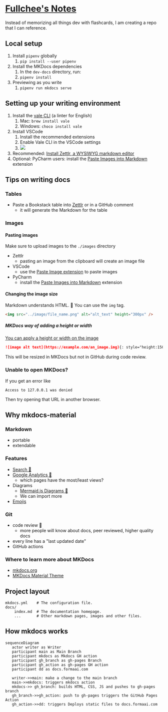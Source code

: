 # [Fullchee's Notes](https://github.com/Fullchee/notes)

Instead of memorizing all things dev with flashcards, I am creating a repo that I can reference.

## Local setup

1. Install `pipenv` globally
    1. `pip install --user pipenv`
2. Install the MKDocs dependencies
    1. In the `dev-docs` directory, run:
    2. `pipenv install`
3. Previewing as you write
    1. `pipenv run mkdocs serve`

## Setting up your writing environment

1. Install the [vale CLI](https://docs.errata.ai/) (a linter for English)
    1. Mac: `brew install vale`
    2. Windows: `choco install vale`
2. Install VSCode
    1. Install the recommended extensions
    2. Enable Vale CLI in the VSCode settings
    3. ![](images/enable-vale-cli.png)
3. Recommended: [Install Zettlr, a WYSIWYG markdown editor](https://www.zettlr.com/)
4. Optional: PyCharm users: install the [Paste Images into Markdown](https://plugins.jetbrains.com/plugin/8446-paste-images-into-markdown) extension

## Tips on writing docs

### Tables

-   Paste a Bookstack table into [Zettlr](https://www.zettlr.com/) or in a GitHub comment
    -   it will generate the Markdown for the table

### Images

#### Pasting images

Make sure to upload images to the `./images` directory

-   Zettlr
    -   pasting an image from the clipboard will create an image file
-   VSCode
    -   use the [Paste Image extension](https://github.com/mushanshitiancai/vscode-paste-image) to paste images
-   PyCharm
    -   install the [Paste Images into Markdown](https://plugins.jetbrains.com/plugin/8446-paste-images-into-markdown) extension

#### Changing the image size

Markdown understands HTML. 🧠 You can use the `img` tag.

```html
<img src="../image/file_name.png" alt="alt_text" height="300px" />
```

##### MKDocs way of adding a height or width

[You can apply a height or width on the image](https://github.com/mkdocs/mkdocs/issues/1678#issuecomment-455500757)

```markdown
![image alt text](https://example.com/an_image.img){: style="height:150px;width:150px"}
```

This will be resized in MKDocs but not in GitHub during code review.

### Unable to open MKDocs?

If you get an error like

`Access to 127.0.0.1 was denied`

Then try opening that URL in another browser.

## Why mkdocs-material

### Markdown

-   portable
-   extendable

### Features

-   [Search 🔎](https://squidfunk.github.io/mkdocs-material/setup/setting-up-site-search)
-   [Google Analytics 👀](https://squidfunk.github.io/mkdocs-material/setup/setting-up-site-analytics)
    -   which pages have the most/least views?
-   Diagrams
    -   [Mermaid.js Diagrams 🎨](https://mermaid-js.github.io/mermaid/#/?id=diagram-types)
    -   We can import more
-   [Emojis](https://squidfunk.github.io/mkdocs-material/reference/icons-emojis/)

### Git

-   code review 👀
    -   more people will know about docs, peer reviewed, higher quality docs
-   every line has a "last updated date"
-   GitHub actions

### Where to learn more about MKDocs

-   [mkdocs.org](https://www.mkdocs.org)
-   [MKDocs Material Theme](https://squidfunk.github.io/mkdocs-material/getting-started/)

## Project layout

    mkdocs.yml    # The configuration file.
    docs/
        index.md  # The documentation homepage.
        ...       # Other markdown pages, images and other files.

## How mkdocs works

```mermaid
sequenceDiagram
   actor writer as Writer
   participant main as Main Branch
   participant mkdocs as Mkdocs GH action
   participant gh_branch as gh-pages Branch
   participant gh_action as gh-pages GH action
   participant dd as docs.formaai.com

   writer->>main: make a change to the main branch
   main->>mkdocs: triggers mkdocs action
   mkdocs->> gh_branch: builds HTML, CSS, JS and pushes to gh-pages branch
   gh_branch->>gh_action: push to gh-pages triggers the GitHub Pages Action
   gh_action->>dd: triggers Deploys static files to docs.formaai.com
```

